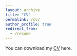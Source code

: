 ```yaml
---
layout: archive
title: "CV"
permalink: /cv/
author_profile: true
redirect_from:
  - /resume
---
```


You can download my [CV](../files/yao_cv.pdf) here.